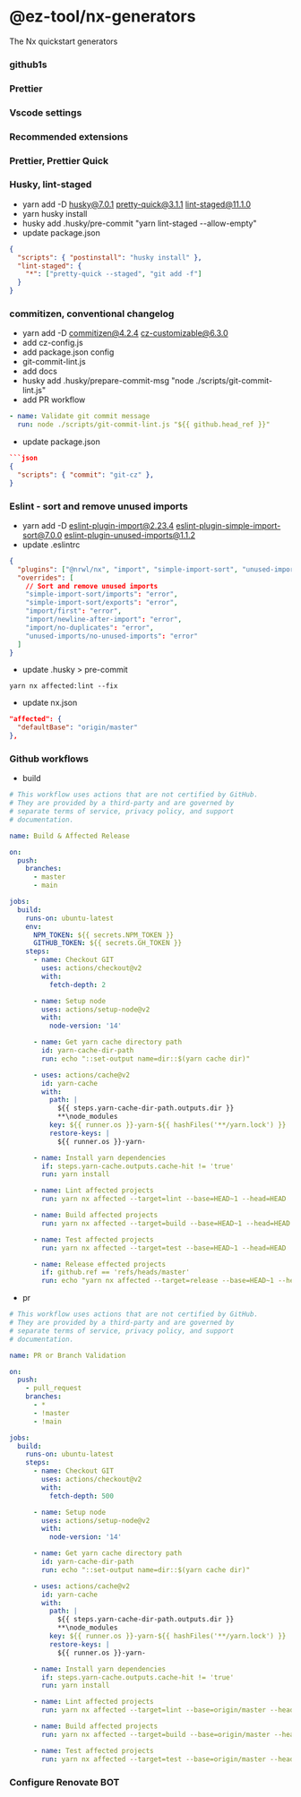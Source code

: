 # @ez-tool/nx-generators

The Nx quickstart generators

### github1s

### Prettier

### Vscode settings

### Recommended extensions

### Prettier, Prettier Quick

### Husky, lint-staged

- yarn add -D husky@7.0.1 pretty-quick@3.1.1 lint-staged@11.1.0
- yarn husky install
- husky add .husky/pre-commit "yarn lint-staged --allow-empty"
- update package.json

```json
{
  "scripts": { "postinstall": "husky install" },
  "lint-staged": {
    "*": ["pretty-quick --staged", "git add -f"]
  }
}
```

### commitizen, conventional changelog

- yarn add -D commitizen@4.2.4 cz-customizable@6.3.0
- add cz-config.js
- add package.json config
- git-commit-lint.js
- add docs
- husky add .husky/prepare-commit-msg "node ./scripts/git-commit-lint.js"
- add PR workflow

```yml
- name: Validate git commit message
  run: node ./scripts/git-commit-lint.js "${{ github.head_ref }}"
```

- update package.json

````json
```json
{
  "scripts": { "commit": "git-cz" },
}
````

### Eslint - sort and remove unused imports

- yarn add -D eslint-plugin-import@2.23.4 eslint-plugin-simple-import-sort@7.0.0 eslint-plugin-unused-imports@1.1.2
- update .eslintrc

```json
{
  "plugins": ["@nrwl/nx", "import", "simple-import-sort", "unused-imports"],
  "overrides": [
    // Sort and remove unused imports
    "simple-import-sort/imports": "error",
    "simple-import-sort/exports": "error",
    "import/first": "error",
    "import/newline-after-import": "error",
    "import/no-duplicates": "error",
    "unused-imports/no-unused-imports": "error"
  ]
}
```

- update .husky > pre-commit

```
yarn nx affected:lint --fix
```

- update nx.json

```json
"affected": {
  "defaultBase": "origin/master"
},
```

### Github workflows

- build

```yml
# This workflow uses actions that are not certified by GitHub.
# They are provided by a third-party and are governed by
# separate terms of service, privacy policy, and support
# documentation.

name: Build & Affected Release

on:
  push:
    branches:
      - master
      - main

jobs:
  build:
    runs-on: ubuntu-latest
    env:
      NPM_TOKEN: ${{ secrets.NPM_TOKEN }}
      GITHUB_TOKEN: ${{ secrets.GH_TOKEN }}
    steps:
      - name: Checkout GIT
        uses: actions/checkout@v2
        with:
          fetch-depth: 2

      - name: Setup node
        uses: actions/setup-node@v2
        with:
          node-version: '14'

      - name: Get yarn cache directory path
        id: yarn-cache-dir-path
        run: echo "::set-output name=dir::$(yarn cache dir)"

      - uses: actions/cache@v2
        id: yarn-cache
        with:
          path: |
            ${{ steps.yarn-cache-dir-path.outputs.dir }}
            **\node_modules
          key: ${{ runner.os }}-yarn-${{ hashFiles('**/yarn.lock') }}
          restore-keys: |
            ${{ runner.os }}-yarn-

      - name: Install yarn dependencies
        if: steps.yarn-cache.outputs.cache-hit != 'true'
        run: yarn install

      - name: Lint affected projects
        run: yarn nx affected --target=lint --base=HEAD~1 --head=HEAD

      - name: Build affected projects
        run: yarn nx affected --target=build --base=HEAD~1 --head=HEAD

      - name: Test affected projects
        run: yarn nx affected --target=test --base=HEAD~1 --head=HEAD

      - name: Release effected projects
        if: github.ref == 'refs/heads/master'
        run: echo "yarn nx affected --target=release --base=HEAD~1 --head=HEAD"
```

- pr

```yml
# This workflow uses actions that are not certified by GitHub.
# They are provided by a third-party and are governed by
# separate terms of service, privacy policy, and support
# documentation.

name: PR or Branch Validation

on:
  push:
    - pull_request
    branches:
      - *
      - !master
      - !main

jobs:
  build:
    runs-on: ubuntu-latest
    steps:
      - name: Checkout GIT
        uses: actions/checkout@v2
        with:
          fetch-depth: 500

      - name: Setup node
        uses: actions/setup-node@v2
        with:
          node-version: '14'

      - name: Get yarn cache directory path
        id: yarn-cache-dir-path
        run: echo "::set-output name=dir::$(yarn cache dir)"

      - uses: actions/cache@v2
        id: yarn-cache
        with:
          path: |
            ${{ steps.yarn-cache-dir-path.outputs.dir }}
            **\node_modules
          key: ${{ runner.os }}-yarn-${{ hashFiles('**/yarn.lock') }}
          restore-keys: |
            ${{ runner.os }}-yarn-

      - name: Install yarn dependencies
        if: steps.yarn-cache.outputs.cache-hit != 'true'
        run: yarn install

      - name: Lint affected projects
        run: yarn nx affected --target=lint --base=origin/master --head=HEAD

      - name: Build affected projects
        run: yarn nx affected --target=build --base=origin/master --head=HEAD

      - name: Test affected projects
        run: yarn nx affected --target=test --base=origin/master --head=HEAD

```

### Configure Renovate BOT
